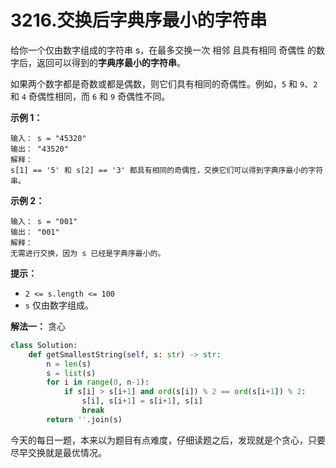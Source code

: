 # 3216.交换后字典序最小的字符串

给你一个仅由数字组成的字符串 s，在最多交换一次 相邻 且具有相同 奇偶性 的数字后，返回可以得到的**字典序最小的字符串**。

如果两个数字都是奇数或都是偶数，则它们具有相同的奇偶性。例如，`5` 和 `9`、`2` 和 `4` 奇偶性相同，而 `6` 和 `9` 奇偶性不同。

**示例 1：**

```apach
输入： s = "45320"
输出： "43520"
解释：
s[1] == '5' 和 s[2] == '3' 都具有相同的奇偶性，交换它们可以得到字典序最小的字符串。
```

**示例 2：**

```apach
输入： s = "001"
输出： "001"
解释：
无需进行交换，因为 s 已经是字典序最小的。
```

**提示：**

- `2 <= s.length <= 100`
- `s` 仅由数字组成。

**解法一：** 贪心

```python
class Solution:
    def getSmallestString(self, s: str) -> str:
        n = len(s)
        s = list(s)
        for i in range(0, n-1):
            if s[i] > s[i+1] and ord(s[i]) % 2 == ord(s[i+1]) % 2:
                s[i], s[i+1] = s[i+1], s[i]
                break
        return ''.join(s)
```

今天的每日一题，本来以为题目有点难度，仔细读题之后，发现就是个贪心，只要尽早交换就是最优情况。
